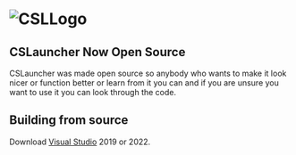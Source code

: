 # ![CSLLogo](https://user-images.githubusercontent.com/106664737/175026994-39f07f7f-4154-49ef-a81a-0b4ac23789ab.png)
## CSLauncher Now Open Source
CSLauncher was made open source so anybody who wants to make it look nicer or function better or learn from it you can and if you are unsure you want to use it you can look through the code.
## Building from source
Download [Visual Studio](https://visualstudio.microsoft.com/) 2019 or 2022.
